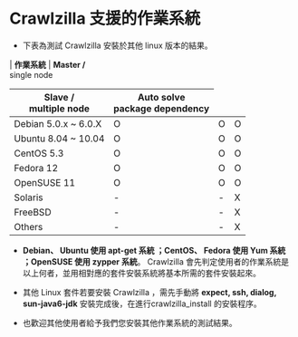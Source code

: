 # Crawlzilla 支援的作業系統 #
  * 下表為測試 Crawlzilla 安裝於其他 linux 版本的結果。


| **作業系統**             | **Master /**<br> single node<table><thead><th>  <b>Slave /</b><br> multiple node</th><th> <b>Auto solve</b><br> package dependency</th></thead><tbody>
<tr><td> Debian 5.0.x ~ 6.0.X </td><td> O   </td><td> O  </td><td>  O  </td></tr>
<tr><td> Ubuntu 8.04 ~ 10.04 </td><td> O   </td><td> O  </td><td>  O  </td></tr>
<tr><td> CentOS 5.3          </td><td> O   </td><td> O  </td><td>  O  </td></tr>
<tr><td> Fedora 12           </td><td> O   </td><td> O  </td><td>  O  </td></tr>
<tr><td> OpenSUSE 11         </td><td> O   </td><td> O  </td><td>  O  </td></tr>
<tr><td> Solaris             </td><td> -   </td><td> -  </td><td>  X  </td></tr>
<tr><td> FreeBSD             </td><td> -   </td><td> -  </td><td>  X  </td></tr>
<tr><td> Others             </td><td> -   </td><td> -  </td><td>  X  </td></tr></tbody></table>

<ul><li><b>Debian、 Ubuntu 使用 apt-get 系統 ；CentOS、 Fedora 使用 Yum 系統 ；OpenSUSE 使用 zypper 系統</b>。 Crawlzilla 會先判定使用者的作業系統是以上何者，並用相對應的套件安裝系統將基本所需的套件安裝起來。</li></ul>

<ul><li>其他 Linux 套件若要安裝 Crawlzilla ，需先手動將 <b>expect, ssh, dialog, sun-java6-jdk</b> 安裝完成後，在進行crawlzilla_install 的安裝程序。</li></ul>

<ul><li>也歡迎其他使用者給予我們您安裝其他作業系統的測試結果。